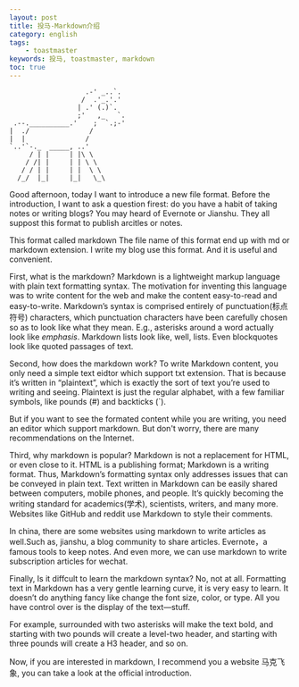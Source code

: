 ```yaml
---
layout: post
title: 投马-Markdown介绍
category: english
tags:
    - toastmaster
keywords: 投马, toastmaster, markdown
toc: true
---
```

~~~
                   .-' _..`.         
                  /  .'_.'.'
                 | .' (.)`.
                 ;'   ,_   `.
 .--.__________.'    ;  `.;-'
|  ./               /
|  |               / 
`..'`-._  _____, ..'
     / | |     | |\ \
    / /| |     | | \ \
   / / | |     | |  \ \
  /_/  |_|     |_|   \_\     
~~~
<!--more-->
Good afternoon, today I want to introduce a new file format. Before the introduction, I want to ask a question firest: do you have a habit of taking notes or writing blogs? You may heard of Evernote or Jianshu. They all suppost this format to publish arcitles or notes. 

This format called markdown The file name of this format end up with md or markdown extension. I write my blog use this format. And it is useful and convenient.

First, what is the markdown?
Markdown is a lightweight markup language with plain text formatting syntax. 
The motivation for inventing this language was to write content for the web and make the content easy-to-read and easy-to-write.
Markdown’s syntax is comprised entirely of punctuation(标点符号) characters, which punctuation characters have been carefully chosen so as to look like what they mean. E.g., asterisks around a word actually look like *emphasis*. Markdown lists look like, well, lists. Even blockquotes look like quoted passages of text.

Second, how does the markdown work?
To write Markdown content, you only need a simple text eidtor which support txt extension. That is because it’s written in “plaintext”, which is exactly the sort of text you’re used to writing and seeing. Plaintext is just the regular alphabet, with a few familiar symbols, like pounds (#) and backticks (`).

But if you want to see the formated content while you are writing, you need an editor which support markdown. But don't worry, there are many recommendations on the Internet.

Third, why markdown is popular?
Markdown is not a replacement for HTML, or even close to it. HTML is a publishing format; Markdown is a writing format. Thus, Markdown’s formatting syntax only addresses issues that can be conveyed in plain text. 
Text written in Markdown can be easily shared between computers, mobile phones, and people. It’s quickly becoming the writing standard for academics(学术), scientists, writers, and many more. Websites like GitHub and reddit use Markdown to style their comments. 

In china, there are some websites using markdown to write articles as well.Such as, jianshu, a blog community to share articles. Evernote，a famous tools to keep notes. And even more, we can use markdown to write subscription articles for wechat.

Finally, Is it diffcult to learn the markdown syntax?
No, not at all. Formatting text in Markdown has a very gentle learning curve, it is very easy to learn. It doesn’t do anything fancy like change the font size, color, or type. All you have control over is the display of the text—stuff.

For example, surrounded with two asterisks will make the text bold, and starting with two pounds will create a level-two header, and starting with three pounds will create a H3 header, and so on.

Now, if you are interested in markdown, I recommend you a website 马克飞象, you can take a look at the official introduction.





